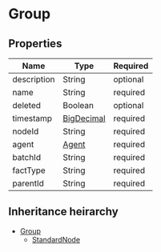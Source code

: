 

# Group

## Properties

Name | Type | Required
-------- | -------- | --------
description | String | optional
name | String | required
deleted | Boolean | optional
timestamp | [BigDecimal](BigDecimal.md) | required
nodeId | String | required
agent | [Agent](Agent.md) | required
batchId | String | required
factType | String | required
parentId | String | required




## Inheritance heirarchy


* [Group](Group.md)
    * [StandardNode](StandardNode.md)
